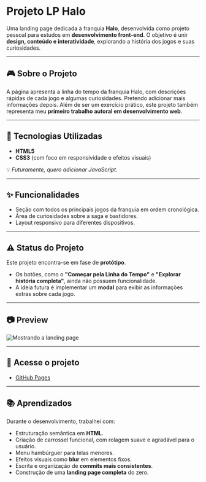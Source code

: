 # Projeto LP Halo

Uma landing page dedicada à franquia **Halo**, desenvolvida como projeto pessoal para estudos em **desenvolvimento front-end**. O objetivo é unir **design, conteúdo e interatividade**, explorando a história dos jogos e suas curiosidades.

---

## 🎮 Sobre o Projeto
A página apresenta a linha do tempo da franquia Halo, com descrições rápidas de cada jogo e algumas curiosidades. Pretendo adicionar mais informações depois. 
Além de ser um exercício prático, este projeto também representa meu **primeiro trabalho autoral em desenvolvimento web**.

--- 

## 🚀 Tecnologias Utilizadas
- **HTML5**
- **CSS3** (com foco em responsividade e efeitos visuais)

💡 *Futuramente, quero adicionar JavaScript.*

---

## ✨ Funcionalidades
- Seção com todos os principais jogos da franquia em ordem cronológica.
- Área de curiosidades sobre a saga e bastidores.
- Layout responsivo para diferentes dispositivos.

---

## ⚠️ Status do Projeto
Este projeto encontra-se em fase de **protótipo**.

- Os botões, como o **"Começar pela Linha do Tempo"** e **"Explorar história completa"**, ainda não possuem funcionalidade.
- A ideia futura é implementar um **modal** para exibir as informações extras sobre cada jogo.

--- 

## 📷 Preview
![Mostrando a landing page](./assets/preview/landing-page-halo.gif)

---
## 🔗 Acesse o projeto
- [GitHub Pages](https://grazielle-marttdev.github.io/landing-page-halo/)

--- 

## 📚 Aprendizados
Durante o desenvolvimento, trabalhei com:
- Estruturação semântica em **HTML**.
- Criação de carrossel funcional, com rolagem suave e agradável para o usuário.
- Menu hambúrguer para telas menores. 
- Efeitos visuais como **blur** em elementos fixos.
- Escrita e organização de **commits mais consistentes**.
- Construção de uma **landing page completa** do zero.
